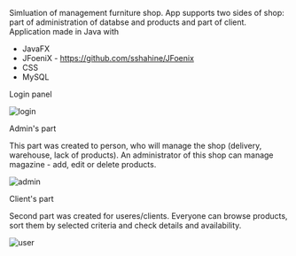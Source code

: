 Simluation of management furniture shop. App supports two sides of shop: part of administration of databse and products and part of client. 
Application made in Java with
- JavaFX
- JFoeniX -  https://github.com/sshahine/JFoenix
- CSS
- MySQL
 
 Login panel
 
 ![login](https://user-images.githubusercontent.com/63973627/109565629-07165100-7ae3-11eb-9f3f-bfeb2f495e13.png)
 

<p> Admin's part </p>
This part was created to person, who will manage the shop (delivery, warehouse, lack of products). An administrator of this shop can manage magazine - add, edit or delete products. 

![admin](https://user-images.githubusercontent.com/63973627/109565934-71c78c80-7ae3-11eb-9a6d-638bbcbdfc47.png)


<p> Client's part </p>
Second part was created for useres/clients. Everyone can browse products, sort them by selected criteria and check details and availability. 

![user](https://user-images.githubusercontent.com/63973627/109567964-7e99af80-7ae6-11eb-9cfb-6bbef8f07729.png)
